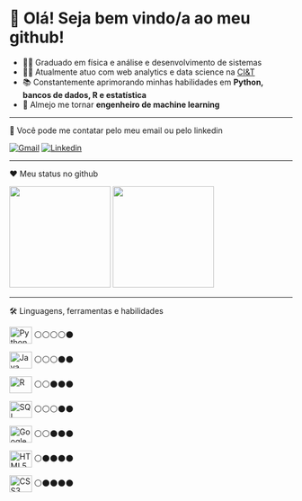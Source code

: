 
👋 Olá! Seja bem vindo/a ao meu github!
=======================================

- 👨‍🎓 Graduado em física e análise e desenvolvimento de sistemas
- 👨‍💻 Atualmente atuo com web analytics e data science na [CI&T](https://ciandt.com/br/pt-br/home) 
- 📚 Constantemente aprimorando minhas habilidades em **Python, bancos de dados, R e estatística**
- 🚀 Almejo me tornar **engenheiro de machine learning**

---

📧 Você pode me contatar pelo meu email ou pelo linkedin
  
  [![Gmail](https://img.shields.io/badge/Gmail-D14836?style=for-the-badge&logo=gmail&logoColor=white)](marcosrodcosta@gmail.com)
  [![Linkedin](https://img.shields.io/badge/LinkedIn-0077B5?style=for-the-badge&logo=linkedin&logoColor=white)](https://www.linkedin.com/in/mrcosta93/)

---

❤️ Meu status no github

<div>
 <img height="180em" src="https://github-readme-stats.vercel.app/api?username=mrcosta93&show_icons=true&theme=dark"/>
 <img height="180em" src="https://github-readme-stats.vercel.app/api/top-langs/?username=mrcosta93&theme=blue-green"/>
</div>  

---

🛠️ Linguagens, ferramentas e habilidades
  
  <img align="center" alt="Python" height="30" width="40" src="https://cdn.jsdelivr.net/gh/devicons/devicon/icons/python/python-original.svg"/> ⚪⚪⚪⚪⚫
  
  <img align="center" alt="Java" height="30" width="40" src="https://cdn.jsdelivr.net/gh/devicons/devicon/icons/java/java-original.svg"/> ⚪⚪⚪⚫⚫

<img align="center" alt="R" height="30" width="40" src="https://cdn.jsdelivr.net/gh/devicons/devicon/icons/r/r-original.svg"/> ⚪⚪⚫⚫⚫
  
  <img align="center" alt="SQL" height="30" width="40" src="https://cdn.jsdelivr.net/gh/devicons/devicon/icons/mysql/mysql-original.svg"/> ⚪⚪⚪⚫⚫
  
   <img align="center" alt="Google Cloud" height="30" width="40" src="https://cdn.jsdelivr.net/gh/devicons/devicon/icons/googlecloud/googlecloud-original.svg"/> ⚪⚪⚫⚫⚫

  <img align="center" alt="HTML5" height="30" width="40" src="https://cdn.jsdelivr.net/gh/devicons/devicon/icons/html5/html5-original.svg"/> ⚪⚫⚫⚫⚫
  
  <img align="center" alt="CSS3" height="30" width="40" src="https://cdn.jsdelivr.net/gh/devicons/devicon/icons/css3/css3-original.svg"/> ⚪⚫⚫⚫⚫
